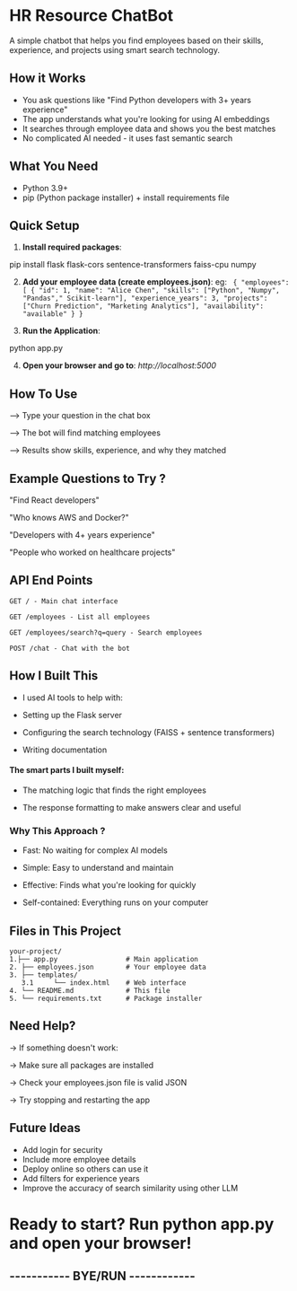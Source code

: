 
# HR Resource ChatBot


A simple chatbot that helps you find employees based on their skills, experience, and projects using smart search technology.

## How it Works

- You ask questions like "Find Python developers with 3+ years experience"
- The app understands what you're looking for using AI embeddings
- It searches through employee data and shows you the best matches
- No complicated AI needed - it uses fast semantic search


## What You Need
- Python 3.9+
- pip (Python package installer) + install requirements file

## Quick Setup

1. **Install required packages**:

pip install flask flask-cors sentence-transformers faiss-cpu numpy


2. **Add your employee data (create employees.json)**:
eg: ```
{
  "employees": [
    {
      "id": 1,
      "name": "Alice Chen",
      "skills": ["Python", "Numpy", "Pandas"," Scikit-learn"],
      "experience_years": 3,
      "projects": ["Churn Prediction", "Marketing Analytics"],
      "availability": "available"
    }
}```

4. **Run the Application**:

python app.py

4. **Open your browser and go to**: *http://localhost:5000*





##  How To Use

--> Type your question in the chat box

--> The bot will find matching employees

--> Results show skills, experience, and why they matched


## Example Questions to Try ?
"Find React developers"

"Who knows AWS and Docker?"

"Developers with 4+ years experience"

"People who worked on healthcare projects"
## API End Points
```http
GET / - Main chat interface

GET /employees - List all employees

GET /employees/search?q=query - Search employees

POST /chat - Chat with the bot
```
## How I Built This
 - I used AI tools to help with:

- Setting up the Flask server

- Configuring the search technology (FAISS + sentence transformers)

- Writing documentation

#### The smart parts I built myself:

- The matching logic that finds the right employees

- The response formatting to make answers clear and useful

### Why This Approach ?
- Fast: No waiting for complex AI models

- Simple: Easy to understand and maintain

- Effective: Finds what you're looking for quickly

- Self-contained: Everything runs on your computer
## Files in This Project
```
your-project/
1.├── app.py                 # Main application
2. ├── employees.json        # Your employee data
3. ├── templates/
   3.1     └── index.html    # Web interface
4. └── README.md             # This file
5. └── requirements.txt      # Package installer
```
## Need Help?

-> If something doesn't work:

-> Make sure all packages are installed

-> Check your employees.json file is valid JSON

-> Try stopping and restarting the app
## Future Ideas
- Add login for security
- Include more employee details
- Deploy online so others can use it
- Add filters for experience years
- Improve the accuracy of search similarity using other LLM



# Ready to start? Run python app.py and open your browser!

## ----------- BYE/RUN ------------
